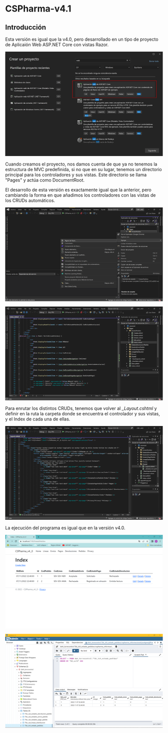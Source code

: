 # CSPharma-v4.1

## Introducción

Esta versión es igual que la v4.0, pero desarrollado en un tipo de proyecto de Aplicaión Web ASP.NET Core con vistas Razor.

![](./img/1.png)

Cuando creamos el proyecto, nos damos cuenta de que ya no tenemos la estructura de MVC predefinida, si no que en su lugar, tenemos un directorio principal para los controladores y sus vistas. Este directorio se llama "Pages" y actúa como DocumentRoot.

El desarrollo de esta versión es exactamente igual que la anterior, pero cambiando la forma en que añadimos los controladores con las vistas de los CRUDs automáticos.

![](./img/2.png)

![](./img/3.png)

Para enrutar los distintos CRUDs, tenemos que volver al *_Layout.cshtml* y definir en la ruta la carpeta donde se encuentra el controlador y sus vistas, y el Index de cada una de ellas. 

![](./img/4.png)

La ejecución del programa es igual que en la versión v4.0.

![](./img/5.png)

![](./img/6.png)